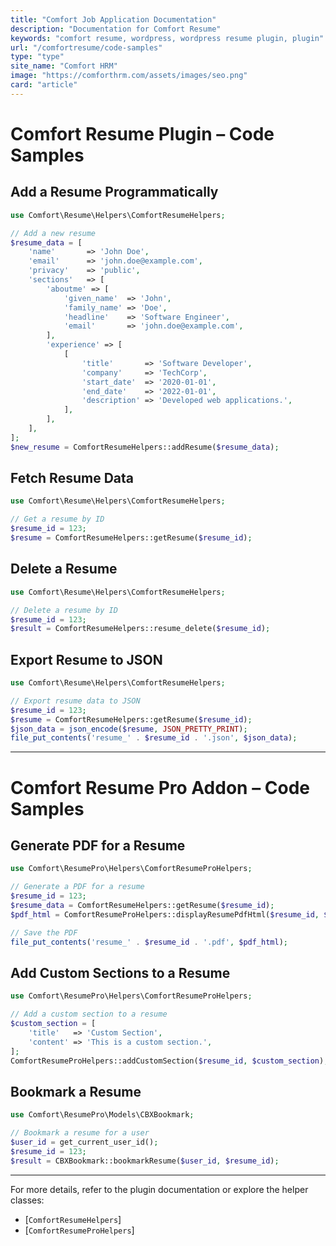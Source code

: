 ```yaml
---
title: "Comfort Job Application Documentation"
description: "Documentation for Comfort Resume"
keywords: "comfort resume, wordpress, wordpress resume plugin, plugin"
url: "/comfortresume/code-samples"
type: "type"
site_name: "Comfort HRM"
image: "https://comforthrm.com/assets/images/seo.png"
card: "article"
---
```


# Comfort Resume Plugin – Code Samples

## Add a Resume Programmatically

```php
use Comfort\Resume\Helpers\ComfortResumeHelpers;

// Add a new resume
$resume_data = [
    'name'       => 'John Doe',
    'email'      => 'john.doe@example.com',
    'privacy'    => 'public',
    'sections'   => [
        'aboutme' => [
            'given_name'  => 'John',
            'family_name' => 'Doe',
            'headline'    => 'Software Engineer',
            'email'       => 'john.doe@example.com',
        ],
        'experience' => [
            [
                'title'       => 'Software Developer',
                'company'     => 'TechCorp',
                'start_date'  => '2020-01-01',
                'end_date'    => '2022-01-01',
                'description' => 'Developed web applications.',
            ],
        ],
    ],
];
$new_resume = ComfortResumeHelpers::addResume($resume_data);
```

## Fetch Resume Data

```php
use Comfort\Resume\Helpers\ComfortResumeHelpers;

// Get a resume by ID
$resume_id = 123;
$resume = ComfortResumeHelpers::getResume($resume_id);
```

## Delete a Resume

```php
use Comfort\Resume\Helpers\ComfortResumeHelpers;

// Delete a resume by ID
$resume_id = 123;
$result = ComfortResumeHelpers::resume_delete($resume_id);
```

## Export Resume to JSON

```php
use Comfort\Resume\Helpers\ComfortResumeHelpers;

// Export resume data to JSON
$resume_id = 123;
$resume = ComfortResumeHelpers::getResume($resume_id);
$json_data = json_encode($resume, JSON_PRETTY_PRINT);
file_put_contents('resume_' . $resume_id . '.json', $json_data);
```

---

# Comfort Resume Pro Addon – Code Samples

## Generate PDF for a Resume

```php
use Comfort\ResumePro\Helpers\ComfortResumeProHelpers;

// Generate a PDF for a resume
$resume_id = 123;
$resume_data = ComfortResumeHelpers::getResume($resume_id);
$pdf_html = ComfortResumeProHelpers::displayResumePdfHtml($resume_id, $resume_data);

// Save the PDF
file_put_contents('resume_' . $resume_id . '.pdf', $pdf_html);
```

## Add Custom Sections to a Resume

```php
use Comfort\ResumePro\Helpers\ComfortResumeProHelpers;

// Add a custom section to a resume
$custom_section = [
    'title'   => 'Custom Section',
    'content' => 'This is a custom section.',
];
ComfortResumeProHelpers::addCustomSection($resume_id, $custom_section);
```

## Bookmark a Resume

```php
use Comfort\ResumePro\Models\CBXBookmark;

// Bookmark a resume for a user
$user_id = get_current_user_id();
$resume_id = 123;
$result = CBXBookmark::bookmarkResume($user_id, $resume_id);
```

---

For more details, refer to the plugin documentation or explore the helper classes:

- [`ComfortResumeHelpers`]
- [`ComfortResumeProHelpers`]



